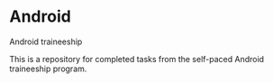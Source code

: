 # Android
Android traineeship

This is a repository for completed tasks from the self-paced Android traineeship program.
